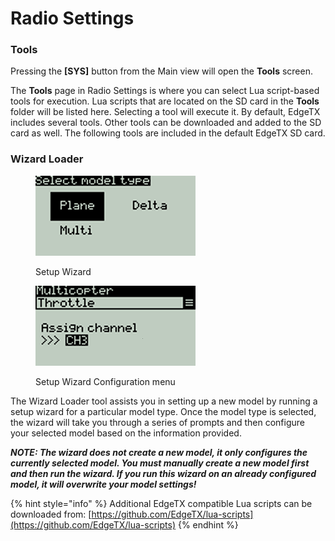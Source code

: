 # Radio Settings

### Tools

Pressing the **\[SYS]** button from the Main view will open the **Tools** screen. &#x20;

The **Tools** page in Radio Settings is where you can select Lua script-based tools for execution. Lua scripts that are located on the SD card in the **Tools** folder will be listed here. Selecting a tool will execute it. By default, EdgeTX includes several tools. Other tools can be downloaded and added to the SD card as well.  The following tools are included in the default EdgeTX SD card.&#x20;

### Wizard Loader

<div>

<figure><img src="../../.gitbook/assets/bwtools1.png" alt=""><figcaption><p>Setup Wizard</p></figcaption></figure>

 

<figure><img src="../../.gitbook/assets/bwtools2.png" alt=""><figcaption><p>Setup Wizard Configuration menu</p></figcaption></figure>

</div>

The Wizard Loader tool assists you in setting up a new model by running a setup wizard for a particular model type. Once the model type is selected, the wizard will take you through a series of prompts and then configure your selected model based on the information provided.&#x20;

_**NOTE: The wizard does not create a new model, it only configures the currently selected model. You must manually create a new model first and then run the wizard. If you run this wizard on an already configured model, it will overwrite your model settings!**_

{% hint style="info" %}
Additional EdgeTX compatible Lua scripts can be downloaded from: [https://github.com/EdgeTX/lua-scripts](https://github.com/EdgeTX/lua-scripts)
{% endhint %}
